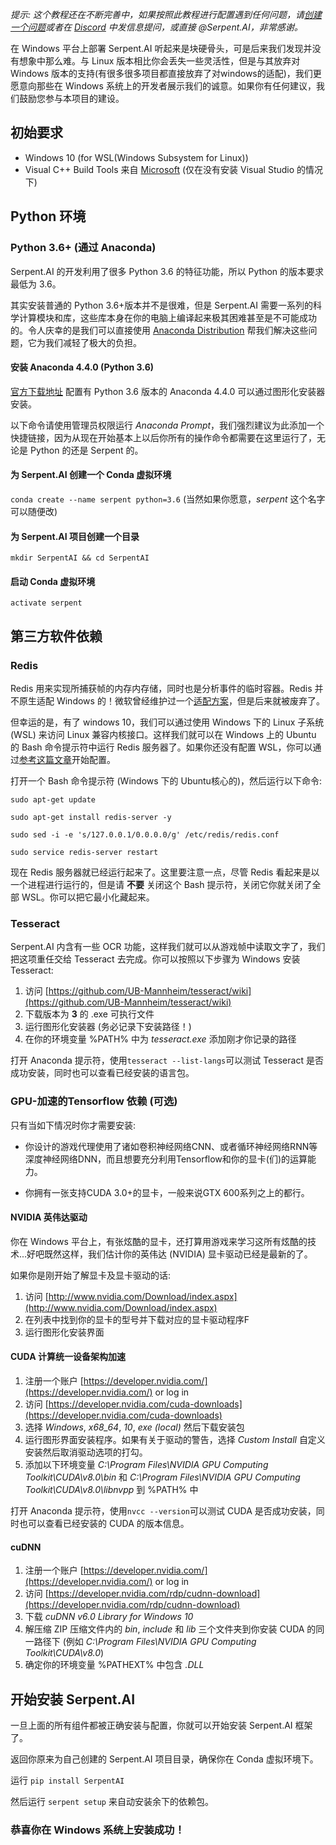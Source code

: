 _提示: 这个教程还在不断完善中，如果按照此教程进行配置遇到任何问题，请[创建一个问题](https://github.com/SerpentAI/Serpent/issues/new)或者在 [Discord](https://discord.gg/9D5SuxH) 中发信息提问，或直接 @Serpent.AI，非常感谢。_

在 Windows 平台上部署 Serpent.AI 听起来是块硬骨头，可是后来我们发现并没有想象中那么难。与 Linux 版本相比你会丢失一些灵活性，但是与其放弃对 Windows 版本的支持(有很多很多项目都直接放弃了对windows的适配)，我们更愿意向那些在 Windows 系统上的开发者展示我们的诚意。如果你有任何建议，我们鼓励您参与本项目的建设。


## 初始要求

* Windows 10 (for WSL(Windows Subsystem for Linux))
* Visual C++ Build Tools 来自 [Microsoft](http://landinghub.visualstudio.com/visual-cpp-build-tools) (仅在没有安装 Visual Studio 的情况下)

## Python 环境

### Python 3.6+ (通过 Anaconda)

Serpent.AI 的开发利用了很多 Python 3.6 的特征功能，所以 Python 的版本要求最低为 3.6。

其实安装普通的 Python 3.6+版本并不是很难，但是 Serpent.AI 需要一系列的科学计算模块和库，这些库本身在你的电脑上编译起来极其困难甚至是不可能成功的。令人庆幸的是我们可以直接使用 [Anaconda Distribution](https://www.anaconda.com/distribution) 帮我们解决这些问题，它为我们减轻了极大的负担。

#### 安装 Anaconda 4.4.0 (Python 3.6)

[官方下载地址](https://www.anaconda.com/download/) 配置有 Python 3.6 版本的 Anaconda 4.4.0 可以通过图形化安装器安装。

以下命令请使用管理员权限运行 _Anaconda Prompt_，我们强烈建议为此添加一个快捷链接，因为从现在开始基本上以后你所有的操作命令都需要在这里运行了，无论是 Python 的还是 Serpent 的。

#### 为 Serpent.AI 创建一个 Conda 虚拟环境

`conda create --name serpent python=3.6` (当然如果你愿意，_serpent_ 这个名字可以随便改)

#### 为 Serpent.AI 项目创建一个目录

`mkdir SerpentAI && cd SerpentAI`

#### 启动 Conda 虚拟环境

`activate serpent`

## 第三方软件依赖

### Redis

Redis 用来实现所捕获帧的内存内存储，同时也是分析事件的临时容器。Redis 并不原生适配 Windows 的！微软曾经维护过一个[适配方案](https://github.com/MicrosoftArchive/redis)，但是后来就被废弃了。

但幸运的是，有了 windows 10，我们可以通过使用 Windows 下的 Linux 子系统 (WSL) 来访问 Linux 兼容内核接口。这样我们就可以在 Windows 上的 Ubuntu 的 Bash 命令提示符中运行 Redis 服务器了。如果你还没有配置 WSL，你可以通过[参考这篇文章](https://msdn.microsoft.com/en-us/commandline/wsl/install_guide)开始配置。

打开一个 Bash 命令提示符 (Windows 下的 Ubuntu核心的)，然后运行以下命令:

`sudo apt-get update`

`sudo apt-get install redis-server -y`

`sudo sed -i -e 's/127.0.0.1/0.0.0.0/g' /etc/redis/redis.conf`

`sudo service redis-server restart`

现在 Redis 服务器就已经运行起来了。这里要注意一点，尽管 Redis 看起来是以一个进程进行运行的，但是请 __不要__ 关闭这个 Bash 提示符，关闭它你就关闭了全部 WSL。你可以把它最小化藏起来。

### Tesseract

Serpent.AI 内含有一些 OCR 功能，这样我们就可以从游戏帧中读取文字了，我们把这项重任交给 Tesseract 去完成。你可以按照以下步骤为 Windows 安装 Tesseract:

1. 访问 [https://github.com/UB-Mannheim/tesseract/wiki](https://github.com/UB-Mannheim/tesseract/wiki)
2. 下载版本为 __3__ 的 .exe 可执行文件
3. 运行图形化安装器 (务必记录下安装路径！)
4. 在你的环境变量 %PATH% 中为 _tesseract.exe_ 添加刚才你记录的路径

打开 Anaconda 提示符，使用`tesseract --list-langs`可以测试 Tesseract 是否成功安装，同时也可以查看已经安装的语言包。

### GPU-加速的Tensorflow 依赖 (可选)

只有当如下情况时你才需要安装:

* 你设计的游戏代理使用了诸如卷积神经网络CNN、或者循环神经网络RNN等深度神经网络DNN，而且想要充分利用Tensorflow和你的显卡(们)的运算能力。


* 你拥有一张支持CUDA 3.0+的显卡，一般来说GTX 600系列之上的都行。

#### NVIDIA 英伟达驱动

你在 Windows 平台上，有张炫酷的显卡，还打算用游戏来学习这所有炫酷的技术...好吧既然这样，我们估计你的英伟达 (NVIDIA) 显卡驱动已经是最新的了。

如果你是刚开始了解显卡及显卡驱动的话:

1. 访问 [http://www.nvidia.com/Download/index.aspx](http://www.nvidia.com/Download/index.aspx)
2. 在列表中找到你的显卡的型号并下载对应的显卡驱动程序F
3. 运行图形化安装界面

#### CUDA 计算统一设备架构加速

1. 注册一个账户 [https://developer.nvidia.com/](https://developer.nvidia.com/) or log in
2. 访问 [https://developer.nvidia.com/cuda-downloads](https://developer.nvidia.com/cuda-downloads)
3. 选择 _Windows_, _x68_64_, _10_, _exe (local)_ 然后下载安装包
4. 运行图形界面安装程序。如果有关于驱动的警告，选择 _Custom Install_ 自定义安装然后取消驱动选项的打勾。
5. 添加以下环境变量 _C:\Program Files\NVIDIA GPU Computing Toolkit\CUDA\v8.0\bin_ 和 _C:\Program Files\NVIDIA GPU Computing Toolkit\CUDA\v8.0\libnvpp_ 到 %PATH% 中

打开 Anaconda 提示符，使用`nvcc --version`可以测试 CUDA 是否成功安装，同时也可以查看已经安装的 CUDA 的版本信息。


#### cuDNN

1. 注册一个账户 [https://developer.nvidia.com/](https://developer.nvidia.com/) or log in
2. 访问 [https://developer.nvidia.com/rdp/cudnn-download](https://developer.nvidia.com/rdp/cudnn-download)
3. 下载 _cuDNN v6.0 Library for Windows 10_
4. 解压缩 ZIP 压缩文件内的 _bin_, _include_ 和 _lib_ 三个文件夹到你安装 CUDA 的同一路径下 (例如 _C:\Program Files\NVIDIA GPU Computing Toolkit\CUDA\v8.0_)
5. 确定你的环境变量 %PATHEXT% 中包含 _.DLL_

## 开始安装 Serpent.AI

一旦上面的所有组件都被正确安装与配置，你就可以开始安装 Serpent.AI 框架了。

返回你原来为自己创建的 Serpent.AI 项目目录，确保你在 Conda 虚拟环境下。

运行 `pip install SerpentAI`

然后运行 `serpent setup` 来自动安装余下的依赖包。

### 恭喜你在 Windows 系统上安装成功！